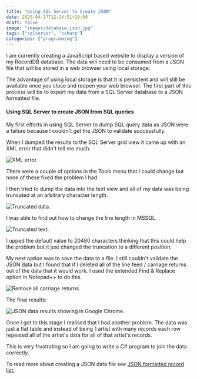 ```yaml
---
title: "Using SQL Server to Create JSON"
date: 2020-04-17T12:14:51+10:00
draft: false
image: "images/database-json.jpg"
tags: ["sqlserver", "csharp"]
categories: ["programming"]
---
```


I am currently creating a JavaScript based website to display a version of my RecordDB database. The data will need to be consumed from a JSON file that will be stored in a web browser using local storage.

The advantage of using local storage is that it is persistent and will still be available once you close and reopen your web browser. The first part of this process will be to export my data from a SQL Server database to a JSON formatted file.

#### Using SQL Server to create JSON from SQL queries

My first efforts in using SQL Server to dump SQL query data as JSON were a failure because I couldn't get the JSON to validate successfully.

When I dumped the results to the SQL Server grid view it came up with an XML error that didn't tell me much.

![XML error.](../images/xml-error.jpg "XML error.")

There were a couple of options in the Tools menu that I could change but none of these fixed the problem I had.

I then tried to dump the data into the text view and all of my data was being truncated at an arbitrary character length.

![Truncated data.](../images/truncated-data.jpg "Truncated data.")

I was able to find out how to change the line length in MSSQL.

![Truncated text.](../images/text-options.jpg "Truncated text.")

I upped the default value to 20480 characters thinking that this could help the problem but it just changed the truncation to a different position.

My next option was to save the data to a file. I still couldn't validate the JSON data but I found that if I deleted all of the line feed / carriage returns out of the data that it would work. I used the extended Find & Replace option in Notepad++ to do this.

![Remove all carriage returns.](../images/remove-carriage-returns.jpg "Remove all carriage returns.")

The final results:

![JSON data results showing in Google Chrome.](../images/json-data-results.jpg "JSON data results showing in Google Chrome.")

Once I got to this stage I realised that I had another problem. The data was just a flat table and instead of being 1 artist with many records each row repeated all of the artist's data for all of that artist's records.

This is very frustrating so I am going to write a C# program to join the data correctly.

To read more about creating a JSON data file see [JSON formatted record list.](https://blurt.netlify.app/creating-json-file-from-my-record-list-recorddbtojson/)

